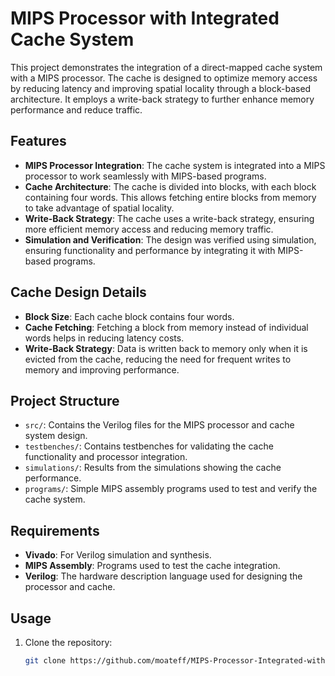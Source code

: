 # MIPS Processor with Integrated Cache System

This project demonstrates the integration of a direct-mapped cache system with a MIPS processor. The cache is designed to optimize memory access by reducing latency and improving spatial locality through a block-based architecture. It employs a write-back strategy to further enhance memory performance and reduce traffic.

## Features

- **MIPS Processor Integration**: The cache system is integrated into a MIPS processor to work seamlessly with MIPS-based programs.
- **Cache Architecture**: The cache is divided into blocks, with each block containing four words. This allows fetching entire blocks from memory to take advantage of spatial locality.
- **Write-Back Strategy**: The cache uses a write-back strategy, ensuring more efficient memory access and reducing memory traffic.
- **Simulation and Verification**: The design was verified using simulation, ensuring functionality and performance by integrating it with MIPS-based programs.

## Cache Design Details

- **Block Size**: Each cache block contains four words.
- **Cache Fetching**: Fetching a block from memory instead of individual words helps in reducing latency costs.
- **Write-Back Strategy**: Data is written back to memory only when it is evicted from the cache, reducing the need for frequent writes to memory and improving performance.

## Project Structure

- `src/`: Contains the Verilog files for the MIPS processor and cache system design.
- `testbenches/`: Contains testbenches for validating the cache functionality and processor integration.
- `simulations/`: Results from the simulations showing the cache performance.
- `programs/`: Simple MIPS assembly programs used to test and verify the cache system.

## Requirements

- **Vivado**: For Verilog simulation and synthesis.
- **MIPS Assembly**: Programs used to test the cache integration.
- **Verilog**: The hardware description language used for designing the processor and cache.

## Usage

1. Clone the repository:
   ```bash
   git clone https://github.com/moateff/MIPS-Processor-Integrated-with-Cache-System.git
